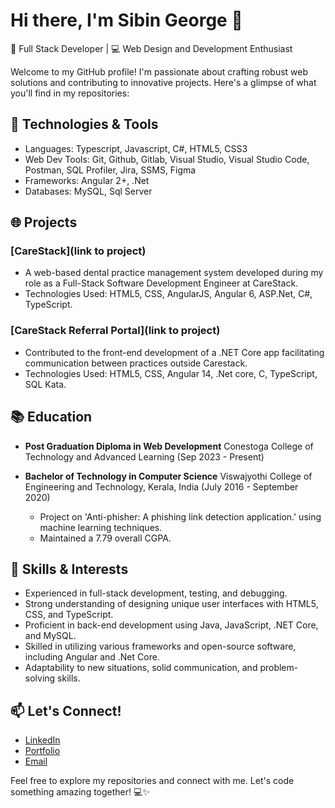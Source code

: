 # Hi there, I'm Sibin George 👋

🚀 Full Stack Developer | 💻 Web Design and Development Enthusiast

Welcome to my GitHub profile! I'm passionate about crafting robust web solutions and contributing to innovative projects. Here's a glimpse of what you'll find in my repositories:

## 🔧 Technologies & Tools
- Languages: Typescript, Javascript, C#, HTML5, CSS3
- Web Dev Tools: Git, Github, Gitlab, Visual Studio, Visual Studio Code, Postman, SQL Profiler, Jira, SSMS, Figma
- Frameworks: Angular 2+, .Net
- Databases: MySQL, Sql Server

## 🌐 Projects

### [CareStack](link to project)
- A web-based dental practice management system developed during my role as a Full-Stack Software Development Engineer at CareStack.
- Technologies Used: HTML5, CSS, AngularJS, Angular 6, ASP.Net, C#, TypeScript.

### [CareStack Referral Portal](link to project)
- Contributed to the front-end development of a .NET Core app facilitating communication between practices outside Carestack.
- Technologies Used: HTML5, CSS, Angular 14, .Net core, C, TypeScript, SQL Kata.

## 📚 Education
- **Post Graduation Diploma in Web Development**
  Conestoga College of Technology and Advanced Learning (Sep 2023 - Present)

- **Bachelor of Technology in Computer Science**
  Viswajyothi College of Engineering and Technology, Kerala, India (July 2016 - September 2020)
  - Project on 'Anti-phisher: A phishing link detection application.' using machine learning techniques.
  - Maintained a 7.79 overall CGPA.

## 🌱 Skills & Interests
- Experienced in full-stack development, testing, and debugging.
- Strong understanding of designing unique user interfaces with HTML5, CSS, and TypeScript.
- Proficient in back-end development using Java, JavaScript, .NET Core, and MySQL.
- Skilled in utilizing various frameworks and open-source software, including Angular and .Net Core.
- Adaptability to new situations, solid communication, and problem-solving skills.

## 📫 Let's Connect!
- [LinkedIn](https://www.linkedin.com/in/sibin-george/)
- [Portfolio](https://sibingeorgedev.github.io/Portfolio/)
- [Email](mailto:sibingeorge009@gmail.com)

Feel free to explore my repositories and connect with me. Let's code something amazing together! 💻✨
